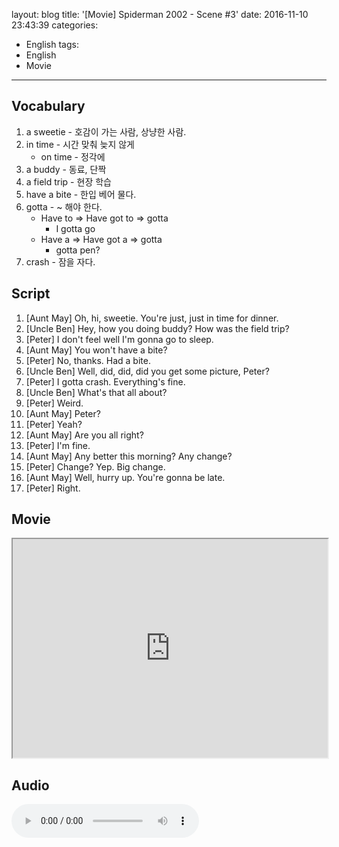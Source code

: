 layout: blog
title: '[Movie] Spiderman 2002 - Scene #3'
date: 2016-11-10 23:43:39
categories: 
- English
tags:
- English
- Movie
---

## Vocabulary
1. a sweetie - 호감이 가는 사람, 상냥한 사람.
1. in time - 시간 맞춰 늦지 않게
    * on time - 정각에
1. a buddy - 동료, 단짝
1. a field trip - 현장 학습
1. have a bite - 한입 베어 물다.
1. gotta - ~ 해야 한다.
    * Have to => Have got to => gotta
        * I gotta go
    * Have a => Have got a => gotta
        * gotta pen?
1. crash - 잠을 자다.

## Script

1. [Aunt May] Oh, hi, sweetie. You're just, just in time for dinner.
1. [Uncle Ben] Hey, how you doing buddy? How was the field trip?
1. [Peter] I don't feel well I'm gonna go to sleep.
1. [Aunt May] You won't have a bite?
1. [Peter] No, thanks. Had a bite.
1. [Uncle Ben] Well, did, did, did you get some picture, Peter?
1. [Peter] I gotta crash. Everything's fine.
1. [Uncle Ben] What's that all about?
1. [Peter] Weird.
1. [Aunt May] Peter?
1. [Peter] Yeah?
1. [Aunt May] Are you all right?
1. [Peter] I'm fine.
1. [Aunt May] Any better this morning? Any change?
1. [Peter] Change? Yep. Big change.
1. [Aunt May] Well, hurry up. You're gonna be late.
1. [Peter] Right.



## Movie
<iframe src="https://drive.google.com/file/d/0B9gDC0WDShzmcDN1ajJGS2dWVFU/preview" width="100%" height="350"></iframe>


## Audio
<audio controls="controls">
  <source type="audio/mp3" src="http://docs.google.com/uc?export=open&id=0B9gDC0WDShzmbWNReU9sYVQ0WDA"></source>
  <p>Your browser does not support the audio element.</p>
</audio>
